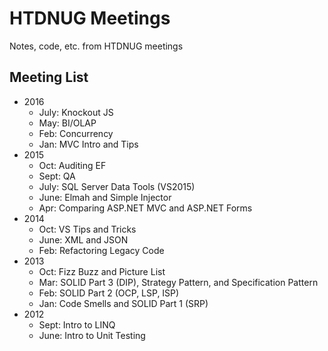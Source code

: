 # HTDNUG Meetings
Notes, code, etc. from HTDNUG meetings

## Meeting List

- 2016
    - July: Knockout JS
    - May: BI/OLAP
    - Feb: Concurrency
    - Jan: MVC Intro and Tips
- 2015
    - Oct: Auditing EF
    - Sept: QA
    - July: SQL Server Data Tools (VS2015)
    - June: Elmah and Simple Injector
    - Apr: Comparing ASP.NET MVC and ASP.NET Forms
- 2014
    - Oct: VS Tips and Tricks
    - June: XML and JSON
    - Feb: Refactoring Legacy Code
- 2013
    - Oct: Fizz Buzz and Picture List
    - Mar: SOLID Part 3 (DIP), Strategy Pattern, and Specification Pattern
    - Feb: SOLID Part 2 (OCP, LSP, ISP)
    - Jan: Code Smells and SOLID Part 1 (SRP)
- 2012
    - Sept: Intro to LINQ
    - June: Intro to Unit Testing
